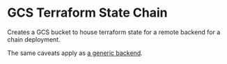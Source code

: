 # GCS Terraform State Chain

Creates a GCS bucket to house terraform state for a remote backend for a chain deployment.

The same caveats apply as [a generic backend](../README.md).
